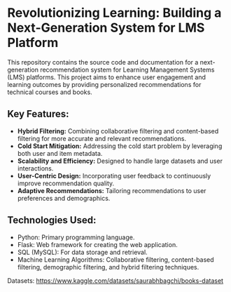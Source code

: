 # Revolutionizing Learning: Building a Next-Generation System for LMS Platform
This repository contains the source code and documentation for a next-generation recommendation system for Learning Management Systems (LMS) platforms. This project aims to enhance user engagement and learning outcomes by providing personalized recommendations for technical courses and books.
## Key Features:
- **Hybrid Filtering:** Combining collaborative filtering and content-based filtering for more accurate and relevant recommendations.
- **Cold Start Mitigation:** Addressing the cold start problem by leveraging both user and item metadata.
- **Scalability and Efficiency:** Designed to handle large datasets and user interactions.
- **User-Centric Design:** Incorporating user feedback to continuously improve recommendation quality.
- **Adaptive Recommendations:** Tailoring recommendations to user preferences and demographics.
## Technologies Used:
- Python: Primary programming language.
- Flask: Web framework for creating the web application.
- SQL (MySQL): For data storage and retrieval.
- Machine Learning Algorithms: Collaborative filtering, content-based filtering, demographic filtering, and hybrid filtering techniques.

Datasets: https://www.kaggle.com/datasets/saurabhbagchi/books-dataset
